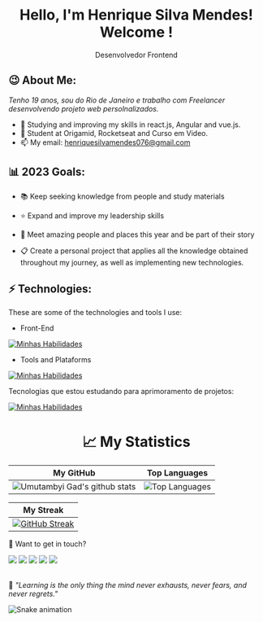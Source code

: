 <h1 align='center'>
  Hello, I'm Henrique Silva Mendes!
  <br/>
  Welcome !
</h1>
<p align='center'>
  Desenvolvedor Frontend 
</p>

<h2> 😉 About Me: </h2>


<p>
  <em>
    Tenho 19 anos, sou do Rio de Janeiro e trabalho com Freelancer desenvolvendo projeto web persolnalizados.
  </em>
</p>

- 🌱 Studying and improving my skills in react.js, Angular and vue.js.
- 🚀 Student at Origamid, Rocketseat and Curso em Video.
- 📫 My email: henriquesilvamendes076@gmail.com

<h2>  📊 2023 Goals:</h2>

- 📚 Keep seeking knowledge from people and study materials

- ⭐ Expand and improve my leadership skills

- 💙 Meet amazing people and places this year and be part of their story

- 📋 Create a personal project that applies all the knowledge obtained throughout my journey, as well as implementing new technologies.

<h2> ⚡ Technologies:</h2>


These are some of the technologies and tools I use:

- Front-End

[![Minhas Habilidades](https://skillicons.dev/icons?i=html,css,js,bootstrap)](https://skillicons.dev)


- Tools and Plataforms

[![Minhas Habilidades](https://skillicons.dev/icons?i=git,github,vscode)](https://skillicons.dev)


Tecnologias que estou estudando para aprimoramento de projetos:

[![Minhas Habilidades](https://skillicons.dev/icons?i=react,angular,vue,next)](https://skillicons.dev) <br>
<div align='center'>
<h1 align='center'>   📈 My Statistics</h1>



| My GitHub                                                                                                                                                         | Top Languages                                                                                                                                                                    |
| ------------------------------------------------------------------------------------------------------------------------------------------------------------------------ | ---------------------------------------------------------------------------------------------------------------------------------------------------------------------------------- |
| ![Umutambyi Gad's github stats](https://github-readme-stats.vercel.app/api?username=HenriqueScloud&show_icons=true&hide_border=true&count_private=true&theme=jolly) | ![Top Languages](https://github-readme-stats.vercel.app/api/top-langs/?username=HenriqueScloud&theme=blue-green) |


| My Streak                                                                                                                                                             |
| ----------------------------------------------------------------------------------------------------------------------------------------------------------------------- |
| [![GitHub Streak](https://streak-stats.demolab.com/?user=HenriqueScloud&theme=jolly)](https://git.io/streak-stats) |
</div>

💬 Want to get in touch?

<div>
  <a href="https://www.linkedin.com/in/henrique-silva-mendes" target="_blank"><img src="https://img.shields.io/badge/-LinkedIn-%230077B5?style=for-the-badge&logo=linkedin&logoColor=white" target="_blank"></a>
  <a href="https://api.whatsapp.com/send/?phone=%2B5521969221346&text='ola!'&app_absent=0" target="_blank"><img src="https://img.shields.io/badge/WhatsApp-25D366?style=for-the-badge&logo=whatsapp&logoColor=white" target="_blank"></a>
  <a href = "mailto:henriquesilvamendes076@gmail.com" target="_blank"><img src="https://img.shields.io/badge/-Gmail-%23333?style=for-the-badge&logo=gmail&logoColor=white" target="_blank"></a>
  <a href="https://www.instagram.com/henrique_silvahsm/" target="_blank"><img src="https://img.shields.io/badge/-Instagram-%23E4405F?style=for-the-badge&logo=instagram&logoColor=white" target="_blank"></a>
  <a href="https://discord.gg/henrique.8113" target="_blank"><img src="https://img.shields.io/badge/Discord-7289DA?style=for-the-badge&logo=discord&logoColor=white" target="_blank"></a> 
</div>
<br>
<p>🧠 <span style="font-style:italic">"Learning is the only thing the mind never exhausts, never fears, and never regrets."</span></p>

![Snake animation](https://github.com/HenriqueScloud/HenriqueScloud/blob/output/github-contribution-grid-snake.svg)


